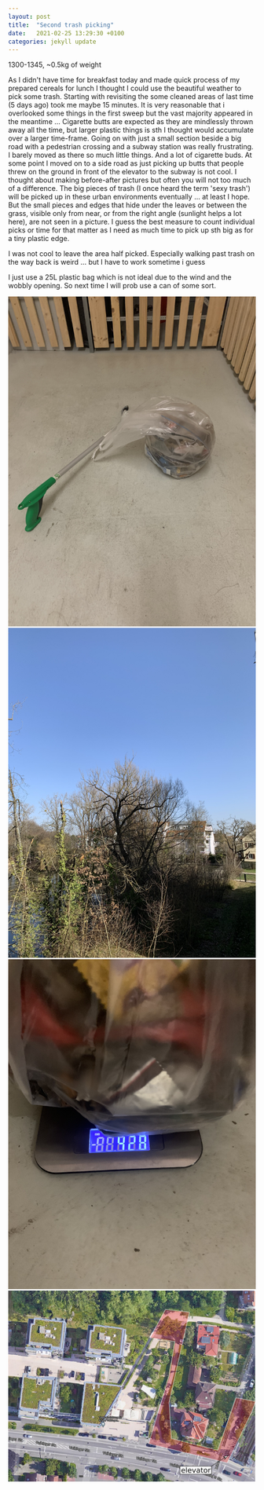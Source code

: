 ```yaml
---
layout: post
title:  "Second trash picking"
date:   2021-02-25 13:29:30 +0100
categories: jekyll update
---
```


1300-1345, ~0.5kg of weight

As I didn't have time for breakfast today and made quick process of my prepared cereals for lunch I thought I could use the beautiful weather to pick some trash.
Starting with revisiting the some cleaned areas of last time (5 days ago) took me maybe 15 minutes. It is very reasonable that i overlooked some things in the first sweep but the vast majority appeared in the meantime ... 
Cigarette butts are expected as they are mindlessly thrown away all the time, but larger plastic things is sth I thought would accumulate over a larger time-frame. 
Going on with just a small section beside a big road with a pedestrian crossing and a subway station was really frustrating. I barely moved as there so much little things. And a lot of cigarette buds. 
At some point I moved on to a side road as just picking up butts that people threw on the ground in front of the elevator to the subway is not cool. 
I thought about making before-after pictures but often you will not too much of a difference. The big pieces of trash (I once heard the term 'sexy trash') will be picked up in these urban environments eventually ... at least I hope.
But the small pieces and edges that hide under the leaves or between the grass, visible only from near, or from the right angle (sunlight helps a lot here), are not seen in a picture.
I guess the best measure to count individual picks or time for that matter as I need as much time to pick up sth big as for a tiny plastic edge. 

I was not cool to leave the area half picked. Especially walking past trash on the way back is weird ... but I have to work sometime i guess

I just use a 25L plastic bag which is not ideal due to the wind and the wobbly opening. So next time I will prob use a can of some sort.

![Medium full trash bag](/assets/2021-02-25-trash-picking-2/trashbag.jpg)
![Wheather impression](/assets/2021-02-25-trash-picking-2/wheather.jpg)
![Trash weight](/assets/2021-02-25-trash-picking-2/trashWeight.jpg)
![Pick Area](/assets/2021-02-25-trash-picking-2/pickareaGated.png)
